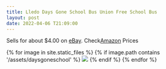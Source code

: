 ```yaml
---
title: Lledo Days Gone School Bus Union Free School Bus
layout: post
date: 2022-04-06 T21:09:00
---
```


Sells for about $4.00 on [eBay](https://ebay.us/rtqatj). Check[Amazon](https://amzn.to/3JSUqt9) Prices
<div class="image-gallery">
  {% for image in site.static_files %}
    {% if image.path contains '/assets/daysgoneschool' %}
     <a href="{{image.path}}">  <img src="{{ image.path  | resize: "800x800" }}"></a>
{% endif %}
  {% endfor %}
</div>